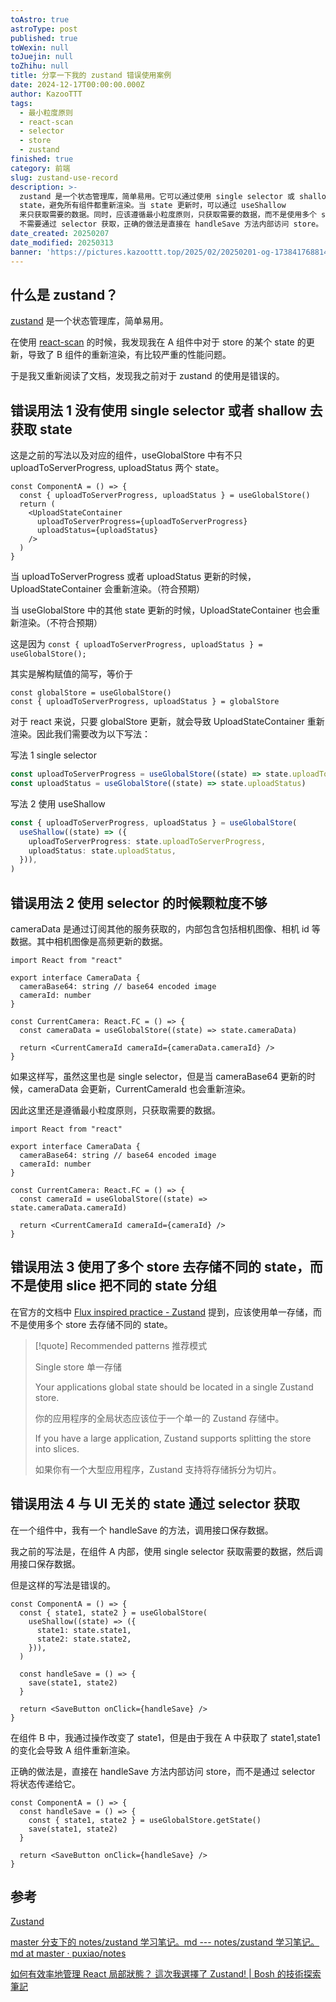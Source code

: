 ```yaml
---
toAstro: true
astroType: post
published: true
toWexin: null
toJuejin: null
toZhihu: null
title: 分享一下我的 zustand 错误使用案例
date: 2024-12-17T00:00:00.000Z
author: KazooTTT
tags:
  - 最小粒度原则
  - react-scan
  - selector
  - store
  - zustand
finished: true
category: 前端
slug: zustand-use-record
description: >-
  zustand 是一个状态管理库，简单易用。它可以通过使用 single selector 或 shallow 来获取
  state，避免所有组件都重新渲染。当 state 更新时，可以通过 useShallow
  来只获取需要的数据。同时，应该遵循最小粒度原则，只获取需要的数据，而不是使用多个 store 去存储不同的 state。另外，与 UI 无关的 state
  不需要通过 selector 获取，正确的做法是直接在 handleSave 方法内部访问 store。
date_created: 20250207
date_modified: 20250313
banner: 'https://pictures.kazoottt.top/2025/02/20250201-og-1738417688145.png'
---
```


## 什么是 zustand？

[zustand](<https://github.com/pmndrs/zustand>) 是一个状态管理库，简单易用。

在使用 [react-scan](<https://react-scan.com/>) 的时候，我发现我在 A 组件中对于 store 的某个 state 的更新，导致了 B 组件的重新渲染，有比较严重的性能问题。

于是我又重新阅读了文档，发现我之前对于 zustand 的使用是错误的。

## 错误用法 1 没有使用 single selector 或者 shallow 去获取 state

这是之前的写法以及对应的组件，useGlobalStore 中有不只 uploadToServerProgress, uploadStatus 两个 state。

```tsx
const ComponentA = () => {
  const { uploadToServerProgress, uploadStatus } = useGlobalStore()
  return (
    <UploadStateContainer
      uploadToServerProgress={uploadToServerProgress}
      uploadStatus={uploadStatus}
    />
  )
}
```

当 uploadToServerProgress 或者 uploadStatus 更新的时候，UploadStateContainer 会重新渲染。（符合预期）

当 useGlobalStore 中的其他 state 更新的时候，UploadStateContainer 也会重新渲染。（不符合预期）

这是因为 `const { uploadToServerProgress, uploadStatus } = useGlobalStore();`

其实是解构赋值的简写，等价于

```tsx
const globalStore = useGlobalStore()
const { uploadToServerProgress, uploadStatus } = globalStore
```

对于 react 来说，只要 globalStore 更新，就会导致 UploadStateContainer 重新渲染。因此我们需要改为以下写法：

写法 1 single selector

```ts
const uploadToServerProgress = useGlobalStore((state) => state.uploadToServerProgress)
const uploadStatus = useGlobalStore((state) => state.uploadStatus)
```

写法 2 使用 useShallow

```ts
const { uploadToServerProgress, uploadStatus } = useGlobalStore(
  useShallow((state) => ({
    uploadToServerProgress: state.uploadToServerProgress,
    uploadStatus: state.uploadStatus,
  })),
)
```

## 错误用法 2 使用 selector 的时候颗粒度不够

cameraData 是通过订阅其他的服务获取的，内部包含包括相机图像、相机 id 等数据。其中相机图像是高频更新的数据。

```tsx
import React from "react"

export interface CameraData {
  cameraBase64: string // base64 encoded image
  cameraId: number
}

const CurrentCamera: React.FC = () => {
  const cameraData = useGlobalStore((state) => state.cameraData)

  return <CurrentCameraId cameraId={cameraData.cameraId} />
}
```

如果这样写，虽然这里也是 single selector，但是当 cameraBase64 更新的时候，cameraData 会更新，CurrentCameraId 也会重新渲染。

因此这里还是遵循最小粒度原则，只获取需要的数据。

```tsx
import React from "react"

export interface CameraData {
  cameraBase64: string // base64 encoded image
  cameraId: number
}

const CurrentCamera: React.FC = () => {
  const cameraId = useGlobalStore((state) => state.cameraData.cameraId)

  return <CurrentCameraId cameraId={cameraId} />
}
```

## 错误用法 3 使用了多个 store 去存储不同的 state，而不是使用 slice 把不同的 state 分组

在官方的文档中 [Flux inspired practice - Zustand](<https://zustand.docs.pmnd.rs/guides/flux-inspired-practice>) 提到，应该使用单一存储，而不是使用多个 store 去存储不同的 state。

> [!quote]
> Recommended patterns 推荐模式
>
> Single store 单一存储
>
> Your applications global state should be located in a single Zustand store.
>
> 你的应用程序的全局状态应该位于一个单一的 Zustand 存储中。
>
> If you have a large application, Zustand supports splitting the store into slices.
>
> 如果你有一个大型应用程序，Zustand 支持将存储拆分为切片。

## 错误用法 4 与 UI 无关的 state 通过 selector 获取

在一个组件中，我有一个 handleSave 的方法，调用接口保存数据。

我之前的写法是，在组件 A 内部，使用 single selector 获取需要的数据，然后调用接口保存数据。

但是这样的写法是错误的。

```tsx
const ComponentA = () => {
  const { state1, state2 } = useGlobalStore(
    useShallow((state) => ({
      state1: state.state1,
      state2: state.state2,
    })),
  )

  const handleSave = () => {
    save(state1, state2)
  }

  return <SaveButton onClick={handleSave} />
}
```

在组件 B 中，我通过操作改变了 state1，但是由于我在 A 中获取了 state1,state1 的变化会导致 A 组件重新渲染。

正确的做法是，直接在 handleSave 方法内部访问 store，而不是通过 selector 将状态传递给它。

```tsx
const ComponentA = () => {
  const handleSave = () => {
    const { state1, state2 } = useGlobalStore.getState()
    save(state1, state2)
  }

  return <SaveButton onClick={handleSave} />
}
```

## 参考

[Zustand](<https://zustand-demo.pmnd.rs/>)

[master 分支下的 notes/zustand 学习笔记。md --- notes/zustand 学习笔记。md at master · puxiao/notes](<https://github.com/puxiao/notes/blob/master/zustand%E5%AD%A6%E4%B9%A0%E7%AC%94%E8%AE%B0.md>)

[如何有效率地管理 React 局部狀態？ 這次我選擇了 Zustand! | Bosh 的技術探索筆記](<https://notes.boshkuo.com/docs/React/zustand#%E7%82%BA%E4%BD%95%E9%81%B8%E6%93%87%E4%BD%BF%E7%94%A8-zustand->)
